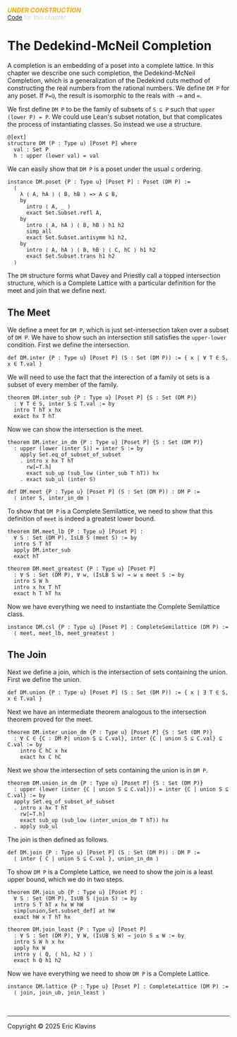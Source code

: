
<div style='display:none'>
--  Copyright (C) 2025  Eric Klavins
--
--  This program is free software: you can redistribute it and/or modify
--  it under the terms of the GNU General Public License as published by
--  the Free Software Foundation, either version 3 of the License, or
--  (at your option) any later version.   
</div>

<span style='color: orange'>***UNDER CONSTRUCTION***</span><br>
<span style='color: lightgray; font-size: 10pt'><a href='https://github.com/klavins/LeanBook/blob/main/main/../LeanBook/Chapters/Ordering/Completions.lean'>Code</a> for this chapter</span>
 # The Dedekind-McNeil Completion

A completion is an embedding of a poset into a complete lattice. In this chapter we describe one such completion, the Dedekind-McNeil Completion, which is a generalization of the Dedekind cuts method of constructing the real numbers from the rational numbers. We define `DM P` for any poset. If `P=ℚ`, the result is isomorphic to the reals with `-∞` and `∞`.

We first define `DM P` to be the family of subsets of `S ⊆ P` such that `upper (lower P) = P`. We could use Lean's subset notation, but that complicates the process of instantiating classes. So instead we use a structure.  
```lean
@[ext]
structure DM (P : Type u) [Poset P] where
  val : Set P
  h : upper (lower val) = val
```
 We can easily show that `DM P` is a poset under the usual `⊆` ordering.  
```lean
instance DM.poset {P : Type u} [Poset P] : Poset (DM P) :=
  ⟨
    λ ⟨ A, hA ⟩ ⟨ B, hB ⟩ => A ⊆ B,
    by
      intro ⟨ A, _ ⟩
      exact Set.Subset.refl A,
    by
      intro ⟨ A, hA ⟩ ⟨ B, hB ⟩ h1 h2
      simp_all
      exact Set.Subset.antisymm h1 h2,
    by
      intro ⟨ A, hA ⟩ ⟨ B, hB ⟩ ⟨ C, hC ⟩ h1 h2
      exact Set.Subset.trans h1 h2
  ⟩
```
 The `DM` structure forms what Davey and Priestly call a topped intersection structure, which is a Complete Lattice with a particular definition for the meet and join that we define next. 
 ## The Meet

We define a meet for `DM P`, which is just set-intersection taken over a subset of `DM P`. We have to show such an intersection still satisfies the `upper-lower` condition. First we define the intersection. 
```lean
def DM.inter {P : Type u} [Poset P] (S : Set (DM P)) := { x | ∀ T ∈ S, x ∈ T.val }
```
 We will need to use the fact that the interection of a family ot sets is a subset of every member of the family. 
```lean
theorem DM.inter_sub {P : Type u} [Poset P] {S : Set (DM P)}
  : ∀ T ∈ S, inter S ⊆ T.val := by
  intro T hT x hx
  exact hx T hT
```
 Now we can show the intersection is the meet. 
```lean
theorem DM.inter_in_dm {P : Type u} [Poset P] {S : Set (DM P)}
  : upper (lower (inter S)) = inter S := by
    apply Set.eq_of_subset_of_subset
    . intro x hx T hT
      rw[←T.h]
      exact sub_up (sub_low (inter_sub T hT)) hx
    . exact sub_ul (inter S)

def DM.meet {P : Type u} [Poset P] (S : Set (DM P)) : DM P :=
  ⟨ inter S, inter_in_dm ⟩
```
 To show that `DM P` is a Complete Semilattice, we need to show that this definition of `meet` is indeed a greatest lower bound. 
```lean
theorem DM.meet_lb {P : Type u} [Poset P] :
  ∀ S : Set (DM P), IsLB S (meet S) := by
  intro S T hT
  apply DM.inter_sub
  exact hT

theorem DM.meet_greatest {P : Type u} [Poset P]
  : ∀ S : Set (DM P), ∀ w, (IsLB S w) → w ≤ meet S := by
  intro S W h
  intro x hx T hT
  exact h T hT hx
```
 Now we have everything we need to instantiate the Complete Semilattice class. 
```lean
instance DM.csl {P : Type u} [Poset P] : CompleteSemilattice (DM P) :=
  ⟨ meet, meet_lb, meet_greatest ⟩
```
 ## The Join

Next we define a join, which is the intersection of sets containing the union. First we define the union. 
```lean
def DM.union {P : Type u} [Poset P] (S : Set (DM P)) := { x | ∃ T ∈ S, x ∈ T.val }
```
 Next we have an intermediate theorem analogous to the intersection theorem proved for the meet. 
```lean
theorem DM.inter_union_dm {P : Type u} [Poset P] {S : Set (DM P)}
  : ∀ C ∈ {C : DM P| union S ⊆ C.val}, inter {C | union S ⊆ C.val} ⊆ C.val := by
    intro C hC x hx
    exact hx C hC
```
 Next we show the intersection of sets containing the union is in `DM P`. 
```lean
theorem DM.union_in_dm {P : Type u} [Poset P] {S : Set (DM P)}
  : upper (lower (inter {C | union S ⊆ C.val})) = inter {C | union S ⊆ C.val} := by
  apply Set.eq_of_subset_of_subset
  . intro x hx T hT
    rw[←T.h]
    exact sub_up (sub_low (inter_union_dm T hT)) hx
  . apply sub_ul
```
 The join is then defined as follows. 
```lean
def DM.join {P : Type u} [Poset P] (S : Set (DM P)) : DM P :=
  ⟨ inter { C | union S ⊆ C.val }, union_in_dm ⟩
```
 To show `DM P` is a Complete Lattice, we need to show the join is a least upper bound, which we do in two steps. 
```lean
theorem DM.join_ub {P : Type u} [Poset P] :
  ∀ S : Set (DM P), IsUB S (join S) := by
  intro S T hT x hx W hW
  simp[union,Set.subset_def] at hW
  exact hW x T hT hx

theorem DM.join_least {P : Type u} [Poset P]
  : ∀ S : Set (DM P), ∀ W, (IsUB S W) → join S ≤ W := by
  intro S W h x hx
  apply hx W
  intro y ⟨ Q, ⟨ h1, h2 ⟩ ⟩
  exact h Q h1 h2
```
 Now we have everything we need to show `DM P` is a Complete Lattice. 
```lean
instance DM.lattice {P : Type u} [Poset P] : CompleteLattice (DM P) :=
  ⟨ join, join_ub, join_least ⟩
```

<div style='height=50px'>&nbsp;</div><hr>
Copyright © 2025 Eric Klavins
